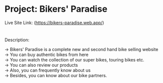 # Project: Bikers' Paradise

Live Site Link: (https://bikers-paradise.web.app/)

#

Description:

-> Bikers' Paradise is a complete new and second hand bike selling website <br>
-> You can buy authentic bikes from here <br>
-> You can watch the collection of our super bikes, touring bikes etc. <br>
-> You can also review our products <br>
-> Also, you can frequently know about us <br>
-> Besides, you can know about our bike partners.
